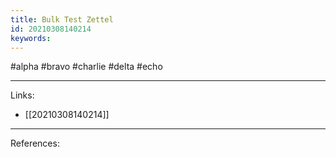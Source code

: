 ```yaml
---
title: Bulk Test Zettel
id: 20210308140214
keywords:
---
```

#alpha #bravo #charlie #delta #echo

---
Links:

- [[20210308140214]]

---
References:

